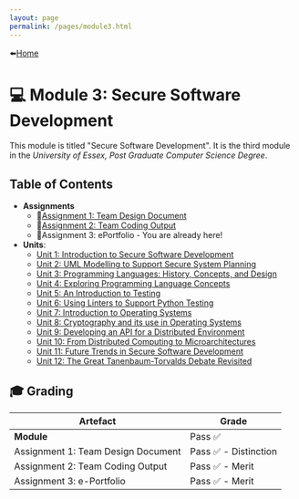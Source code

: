 ```yaml
---
layout: page
permalink: /pages/module3.html
---
```


⬅️[Home](/index.html)

# 💻 Module 3: Secure Software Development

This module is titled "Secure Software Development". It is the third module in the _University of Essex, Post Graduate Computer Science Degree_.

## Table of Contents

- **Assignments**
  - 📃[Assignment 1: Team Design Document](/pages/module3/assignment1/m3a1.html)
  - 📃[Assignment 2: Team Coding Output](/pages/module3/assignment2/m3a2.html)
  - 📃Assignment 3: ePortfolio - You are already here!
- **Units**:
  - [Unit 1: Introduction to Secure Software Development](/pages/module3/unit-assignments/unit1/m3u1.html)
  - [Unit 2: UML Modelling to Support Secure System Planning](/pages/module3/unit-assignments/unit2/m3u2.html)
  - [Unit 3: Programming Languages: History, Concepts, and Design](/pages/module3/unit-assignments/unit3/m3u3.html)
  - [Unit 4: Exploring Programming Language Concepts](/pages/module3/unit-assignments/unit4/m3u4.html)
  - [Unit 5: An Introduction to Testing](/pages/module3/unit-assignments/unit5/m3u5.html)
  - [Unit 6: Using Linters to Support Python Testing](/pages/module3/unit-assignments/unit6/m3u6.html)
  - [Unit 7: Introduction to Operating Systems](/pages/module3/unit-assignments/unit7/m3u7.html)
  - [Unit 8: Cryptography and its use in Operating Systems](/pages/module3/unit-assignments/unit8/m3u8.html)
  - [Unit 9: Developing an API for a Distributed Environment](/pages/module3/unit-assignments/unit9/m3u9.html)
  - [Unit 10: From Distributed Computing to Microarchitectures](/pages/module3/unit-assignments/unit10/m3u10.html)
  - [Unit 11: Future Trends in Secure Software Development](/pages/module3/unit-assignments/unit11/m3u11.html)
  - [Unit 12: The Great Tanenbaum-Torvalds Debate Revisited](/pages/module3/unit-assignments/unit12/m3u12.html)

## 🎓 Grading

| Artefact                           | Grade                |
| ---------------------------------- | -------------------- |
| **Module** | Pass ✅ |
| Assignment 1: Team Design Document | Pass ✅ - Distinction |
| Assignment 2: Team Coding Output   | Pass ✅ - Merit       |
| Assignment 3: e-Portfolio          | Pass ✅ - Merit           |
